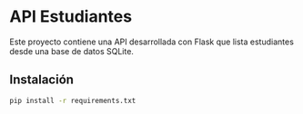 # API Estudiantes

Este proyecto contiene una API desarrollada con Flask que lista estudiantes desde una base de datos SQLite.

## Instalación

```bash
pip install -r requirements.txt